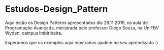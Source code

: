 # Estudos-Design_Pattern
Aqui estão os Design Patterns apresentados dia 26.11.2019, na aula de Programação Avançada, ministrada pelo professor Diego Souza, na UniFBV Wyden, campus Imbiribeira.

Esperamos que os exemplos aqui mostrados ajudem no seu aprendizado :)
